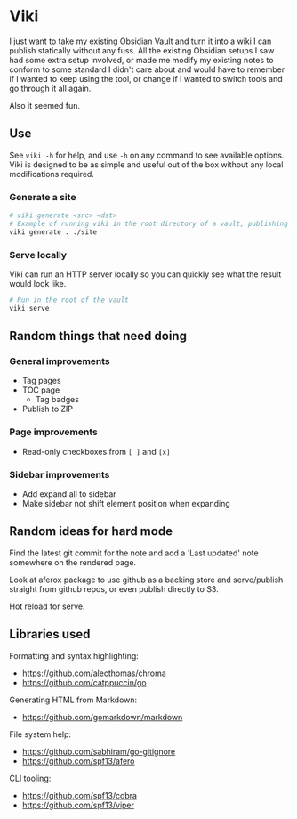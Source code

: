 # Viki

I just want to take my existing Obsidian Vault and turn it into a wiki I can publish statically without any fuss. All the existing Obsidian setups I saw had some extra setup involved, or made me modify my existing notes to conform to some standard I didn't care about and would have to remember if I wanted to keep using the tool, or change if I wanted to switch tools and go through it all again.

Also it seemed fun.

## Use

See `viki -h` for help, and use `-h` on any command to see available options. Viki is designed to be as simple and useful out of the box without any local modifications required.

### Generate a site

```bash
# viki generate <src> <dst>
# Example of running viki in the root directory of a vault, publishing to ./site
viki generate . ./site
```

### Serve locally

Viki can run an HTTP server locally so you can quickly see what the result would look like.

```bash
# Run in the root of the vault
viki serve
```

## Random things that need doing

### General improvements

- Tag pages
- TOC page
    - Tag badges
- Publish to ZIP

### Page improvements

- Read-only checkboxes from `[ ]` and `[x]`

### Sidebar improvements

- Add expand all to sidebar
- Make sidebar not shift element position when expanding

## Random ideas for hard mode

Find the latest git commit for the note and add a 'Last updated' note somewhere on the rendered page.

Look at aferox package to use github as a backing store and serve/publish straight from github repos, or even publish directly to S3.

Hot reload for serve.

## Libraries used

Formatting and syntax highlighting:

- https://github.com/alecthomas/chroma
- https://github.com/catppuccin/go

Generating HTML from Markdown:

- https://github.com/gomarkdown/markdown

File system help:

- https://github.com/sabhiram/go-gitignore
- https://github.com/spf13/afero

CLI tooling:

- https://github.com/spf13/cobra
- https://github.com/spf13/viper